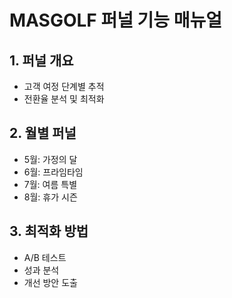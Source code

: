 # MASGOLF 퍼널 기능 매뉴얼

## 1. 퍼널 개요
- 고객 여정 단계별 추적
- 전환율 분석 및 최적화

## 2. 월별 퍼널
- 5월: 가정의 달
- 6월: 프라임타임
- 7월: 여름 특별
- 8월: 휴가 시즌

## 3. 최적화 방법
- A/B 테스트
- 성과 분석
- 개선 방안 도출
